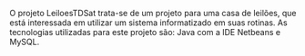 O projeto LeiloesTDSat trata-se de um projeto para uma casa de leilões, que está interessada em utilizar um sistema informatizado em suas rotinas. 
As tecnologias utilizadas para este projeto são: Java com a IDE Netbeans e MySQL.
